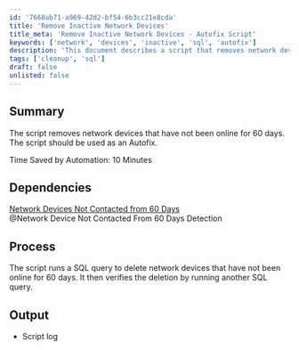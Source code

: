 ```yaml
---
id: '7668ab71-a969-42d2-bf54-6b3cc21e8cda'
title: 'Remove Inactive Network Devices'
title_meta: 'Remove Inactive Network Devices - Autofix Script'
keywords: ['network', 'devices', 'inactive', 'sql', 'autofix']
description: 'This document describes a script that removes network devices which have not been online for 60 days. It is designed to be used as an Autofix solution, saving valuable time by automating the cleanup process. The script executes SQL queries to identify and delete inactive devices, ensuring a streamlined network management experience.'
tags: ['cleanup', 'sql']
draft: false
unlisted: false
---
```

## Summary

The script removes network devices that have not been online for 60 days. The script should be used as an Autofix.

Time Saved by Automation: 10 Minutes

## Dependencies

[Network Devices Not Contacted from 60 Days](https://proval.itglue.com/DOC-5078775-8023573)  
@Network Device Not Contacted From 60 Days Detection

## Process

The script runs a SQL query to delete network devices that have not been online for 60 days. It then verifies the deletion by running another SQL query.

## Output

- Script log











